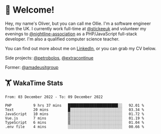 # 👋 Welcome!

Hey, my name's Oliver, but you can call me Ollie. I'm a software engineer from the UK. I currently work full-time at [@stickeeuk](https://www.github.com/stickeeuk) and volunteer my evenings to [@nightline-association](https://www.github.com/nightline-association) as a PHP/JavaScript full-stack developer. I'm also a qualified computer science teacher.

You can find out more about me on [LinkedIn](https://www.linkedin.com/in/oliverearl), or you can grab my CV below.

Side projects: [@petrobolos](https://github.com/petrobolos), [@extracontinue](https://github.com/extracontinue)

Former: [@amadeusitgroup](https://github.com/amadeusitgroup) 

## 🏋 WakaTime Stats

<!--START_SECTION:waka-->

```text
From: 03 December 2022 - To: 09 December 2022

PHP          9 hrs 37 mins   ███████████████████████░░   92.01 %
Text         20 mins         █░░░░░░░░░░░░░░░░░░░░░░░░   03.34 %
JavaScript   10 mins         ▒░░░░░░░░░░░░░░░░░░░░░░░░   01.72 %
Vue.js       7 mins          ▒░░░░░░░░░░░░░░░░░░░░░░░░   01.19 %
TypeScript   6 mins          ▒░░░░░░░░░░░░░░░░░░░░░░░░   01.04 %
.env file    4 mins          ░░░░░░░░░░░░░░░░░░░░░░░░░   00.66 %
```

<!--END_SECTION:waka-->
